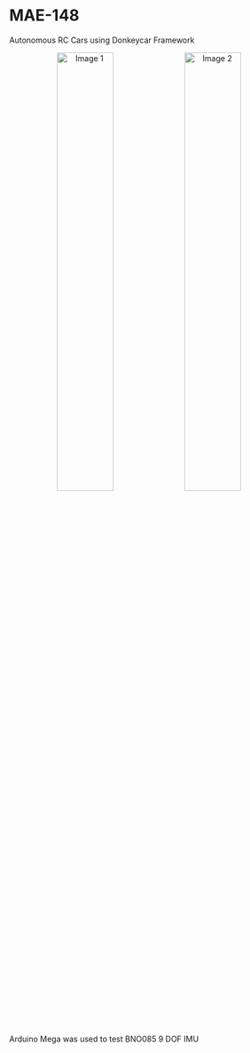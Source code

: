 # MAE-148
Autonomous RC Cars using Donkeycar Framework


<p align="center">
  <img src="![image](https://github.com/user-attachments/assets/8406aa63-c7d3-4f32-9423-f02a03041229)" alt="Image 1" width="45%">
  <img src="![image](https://github.com/user-attachments/assets/3e69d16d-fb08-40b9-8eb7-9948ad4b2373)
" alt="Image 2" width="45%">
</p>


 
Arduino Mega was used to test BNO085 9 DOF IMU 
